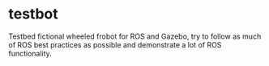 testbot
=======

Testbed fictional wheeled frobot for ROS and Gazebo, try to follow as much of ROS best practices as possible and demonstrate a lot of ROS functionality.
